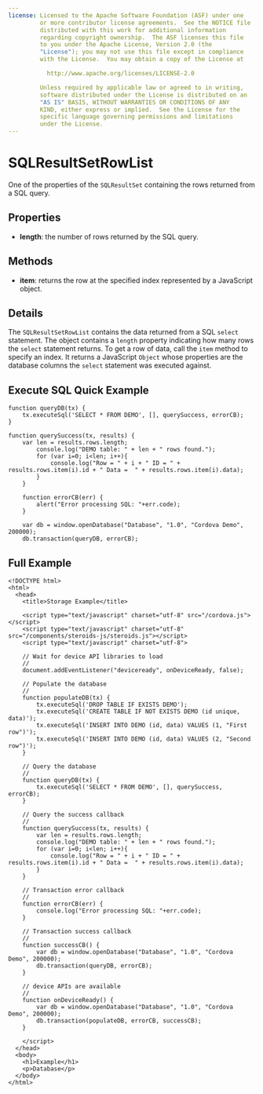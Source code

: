 ```yaml
---
license: Licensed to the Apache Software Foundation (ASF) under one
         or more contributor license agreements.  See the NOTICE file
         distributed with this work for additional information
         regarding copyright ownership.  The ASF licenses this file
         to you under the Apache License, Version 2.0 (the
         "License"); you may not use this file except in compliance
         with the License.  You may obtain a copy of the License at

           http://www.apache.org/licenses/LICENSE-2.0

         Unless required by applicable law or agreed to in writing,
         software distributed under the License is distributed on an
         "AS IS" BASIS, WITHOUT WARRANTIES OR CONDITIONS OF ANY
         KIND, either express or implied.  See the License for the
         specific language governing permissions and limitations
         under the License.
---
```


# SQLResultSetRowList

One of the properties of the `SQLResultSet` containing the rows
returned from a SQL query.

## Properties

- __length__: the number of rows returned by the SQL query.

## Methods

- __item__: returns the row at the specified index represented by a JavaScript object.

## Details

The `SQLResultSetRowList` contains the data returned from a SQL
`select` statement.  The object contains a `length` property
indicating how many rows the `select` statement returns.  To get a row
of data, call the `item` method to specify an index.  It returns a
JavaScript `Object` whose properties are the database columns the
`select` statement was executed against.

## Execute SQL Quick Example

    function queryDB(tx) {
        tx.executeSql('SELECT * FROM DEMO', [], querySuccess, errorCB);
    }

    function querySuccess(tx, results) {
        var len = results.rows.length;
            console.log("DEMO table: " + len + " rows found.");
            for (var i=0; i<len; i++){
                console.log("Row = " + i + " ID = " + results.rows.item(i).id + " Data =  " + results.rows.item(i).data);
            }
        }

        function errorCB(err) {
            alert("Error processing SQL: "+err.code);
        }

        var db = window.openDatabase("Database", "1.0", "Cordova Demo", 200000);
        db.transaction(queryDB, errorCB);

## Full Example

    <!DOCTYPE html>
    <html>
      <head>
        <title>Storage Example</title>

        <script type="text/javascript" charset="utf-8" src="/cordova.js"></script>
        <script type="text/javascript" charset="utf-8" src="/components/steroids-js/steroids.js"></script>
        <script type="text/javascript" charset="utf-8">

        // Wait for device API libraries to load
        //
        document.addEventListener("deviceready", onDeviceReady, false);

        // Populate the database
        //
        function populateDB(tx) {
            tx.executeSql('DROP TABLE IF EXISTS DEMO');
            tx.executeSql('CREATE TABLE IF NOT EXISTS DEMO (id unique, data)');
            tx.executeSql('INSERT INTO DEMO (id, data) VALUES (1, "First row")');
            tx.executeSql('INSERT INTO DEMO (id, data) VALUES (2, "Second row")');
        }

        // Query the database
        //
        function queryDB(tx) {
            tx.executeSql('SELECT * FROM DEMO', [], querySuccess, errorCB);
        }

        // Query the success callback
        //
        function querySuccess(tx, results) {
            var len = results.rows.length;
            console.log("DEMO table: " + len + " rows found.");
            for (var i=0; i<len; i++){
                console.log("Row = " + i + " ID = " + results.rows.item(i).id + " Data =  " + results.rows.item(i).data);
            }
        }

        // Transaction error callback
        //
        function errorCB(err) {
            console.log("Error processing SQL: "+err.code);
        }

        // Transaction success callback
        //
        function successCB() {
            var db = window.openDatabase("Database", "1.0", "Cordova Demo", 200000);
            db.transaction(queryDB, errorCB);
        }

        // device APIs are available
        //
        function onDeviceReady() {
            var db = window.openDatabase("Database", "1.0", "Cordova Demo", 200000);
            db.transaction(populateDB, errorCB, successCB);
        }

        </script>
      </head>
      <body>
        <h1>Example</h1>
        <p>Database</p>
      </body>
    </html>
